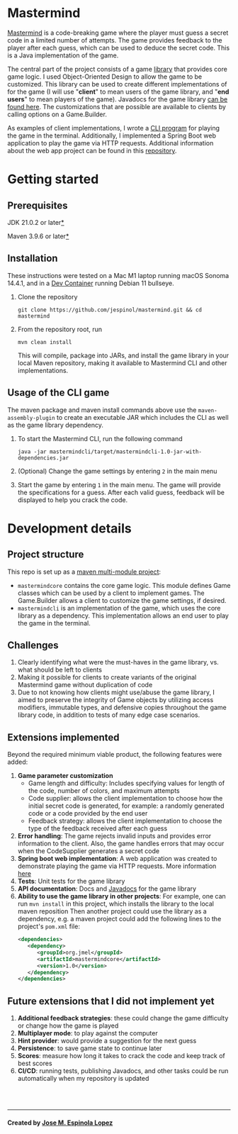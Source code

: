 # Mastermind 
[Mastermind](https://en.wikipedia.org/wiki/Mastermind_(board_game)) is a code-breaking game where the player must guess a secret code in a limited number of attempts. The game provides feedback to the player after each guess, which can be used to deduce the secret code. This is a Java implementation of the game.

The central part of the project consists of a game [library](mastermindcore) that provides core game logic. I used Object-Oriented Design to allow the game to be customized. This library can be used to create different implementations of for the game (I will use "**client**" to mean users of the game library, and "**end users**" to mean players of the game). Javadocs for the game library [can be found here](https://jespinol.github.io/mastermindcore_docs/). The customizations that are possible are available to clients by calling options on a Game.Builder.

As examples of client implementations, I wrote a [CLI program](mastermindcli) for playing the game in the terminal. Additionally, I implemented a Spring Boot web application to play the game via HTTP requests. Additional information about the web app project can be found in this [repository](https://github.com/jespinol/mastermindweb).

# Getting started
## Prerequisites
JDK 21.0.2 or later[*](https://jdk.java.net/21/)

Maven 3.9.6 or later[*](https://maven.apache.org/download.cgi)

## Installation

These instructions were tested on a Mac M1 laptop running macOS Sonoma 14.4.1, and in a [Dev Container](https://github.com/devcontainers/templates/tree/main/src/java) running Debian 11 bullseye.

1. Clone the repository
    ```shell
    git clone https://github.com/jespinol/mastermind.git && cd mastermind
    ```
2. From the repository root, run
    ```shell
    mvn clean install
    ```
    This will compile, package into JARs, and install the game library in your local Maven repository, making it available to Mastermind CLI and other implementations.

## Usage of the CLI game

The maven package and maven install commands above use the `maven-assembly-plugin` to create an executable JAR which includes the CLI as well as the game library dependency. 

1. To start the Mastermind CLI, run the following command
   ```shell
   java -jar mastermindcli/target/mastermindcli-1.0-jar-with-dependencies.jar
   ```
   
2. (Optional) Change the game settings by entering `2` in the main menu

3. Start the game by entering `1` in the main menu. The game will provide the specifications for a guess. After each valid guess, feedback will be displayed to help you crack the code.

# Development details
## Project structure
This repo is set up as a [maven multi-module project](https://maven.apache.org/guides/mini/guide-multiple-modules.html):
- `mastermindcore` contains the core game logic. This module defines Game classes which can be used by a client to implement games. The Game.Builder allows a client to customize the game settings, if desired.
- `mastermindcli` is an implementation of the game, which uses the core library as a dependency. This implementation allows an end user to play the game in the terminal.

## Challenges

1. Clearly identifying what were the must-haves in the game library, vs. what should be left to clients
2. Making it possible for clients to create variants of the original Mastermind game without duplication of code
3. Due to not knowing how clients might use/abuse the game library, I aimed to preserve the integrity of Game objects by utilizing access modifiers, immutable types, and defensive copies throughout the game library code, in addition to tests of many edge case scenarios.

## Extensions implemented
Beyond the required minimum viable product, the following features were added:
1. **Game parameter customization**
    - Game length and difficulty: Includes specifying values for length of the code, number of colors, and maximum attempts
    - Code supplier: allows the client implementation to choose how the initial secret code is generated, for example: a randomly generated code or a code provided by the end user
    - Feedback strategy: allows the client implementation to choose the type of the feedback received after each guess
2. **Error handling**: The game rejects invalid inputs and provides error information to the client. Also, the game handles errors that may occur when the CodeSupplier generates a secret code
3. **Spring boot web implementation**: A web application was created to demonstrate playing the game via HTTP requests. More information [here](https://github.com/jespinol/mastermindweb)
4. **Tests**: Unit tests for the game library
5. **API documentation**: Docs and [Javadocs](https://jespinol.github.io/mastermindcore_docs/) for the game library
6. **Ability to use the game library in other projects**: For example, one can run `mvn install` in this project, which installs the library to the local maven reposition Then another project could use the library as a dependency, e.g. a maven project could add the following lines to the project's `pom.xml` file:
   ```xml
   <dependencies>
      <dependency>
         <groupId>org.jmel</groupId>
         <artifactId>mastermindcore</artifactId>
         <version>1.0</version>
      </dependency>
   </dependencies>
   ```

## Future extensions that I did not implement yet
1. **Additional feedback strategies**: these could change the game difficulty or change how the game is played
2. **Multiplayer mode**: to play against the computer
3. **Hint provider**: would provide a suggestion for the next guess
4. **Persistence**: to save game state to continue later
5. **Scores**: measure how long it takes to crack the code and keep track of best scores
6. **CI/CD**: running tests, publishing Javadocs, and other tasks could be run automatically when my repository is updated

<br></br>
***

#### Created by [Jose M. Espinola Lopez](https://github.com/jespinol)



